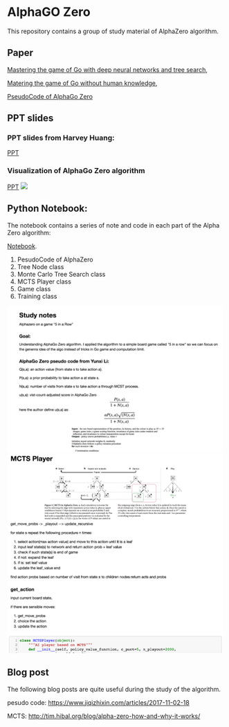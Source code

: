 # AlphaGO Zero


This repository contains a group of study material of AlphaZero algorithm.

## Paper

[Mastering the game of Go with deep neural networks and tree search](https://github.com/edchengg/alphazero_learning/blob/master/Paper/Mastering%20the%20game%20of%20Go%20with%20deep%20neural%20networks%20and%20tree%20search.pdf),

[Matering the game of Go without human knowledge](https://github.com/edchengg/alphazero_learning/blob/master/Paper/Matering%20the%20game%20of%20Go%20without%20human%20knowledge.pdf),

[PseudoCode of AlphaGo Zero](https://github.com/edchengg/alphazero_learning/tree/master/Paper)

## PPT slides

### PPT slides from Harvey Huang:

[PPT](https://github.com/edchengg/alphazero_learning/blob/master/PPT/alphaGo_v2.pdf)

### Visualization of AlphaGo Zero algorithm

[PPT](https://github.com/edchengg/alphazero_learning/blob/master/PPT/Alphazero_PPT.pdf)
<img src="https://github.com/edchengg/alphazero_learning/blob/master/ppt.png" width="500">


## Python Notebook:

The notebook contains a series of note and code in each part of the Alpha Zero algorithm:

[Notebook](https://github.com/edchengg/alphazero_learning/blob/master/Notebook/AlphaZero.ipynb).

1. PesudoCode of AlphaZero
2. Tree Node class
3. Monte Carlo Tree Search class
4. MCTS Player class
5. Game class
6. Training class

<img src="note1.png" width="500"/>
<img src="note2.png" width="500"/>



## Blog post

The following blog posts are quite useful during the study of the algorithm.

pesudo code: https://www.jiqizhixin.com/articles/2017-11-02-18 

MCTS: http://tim.hibal.org/blog/alpha-zero-how-and-why-it-works/
